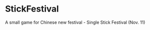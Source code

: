 StickFestival
=============

A small game for Chinese new festival - Single Stick Festival (Nov. 11)
